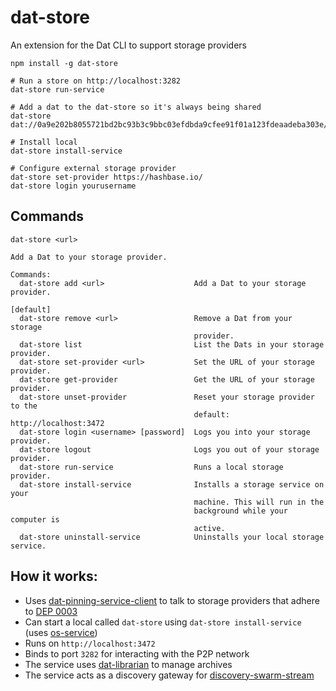 # dat-store
An extension for the Dat CLI to support storage providers

```shell
npm install -g dat-store

# Run a store on http://localhost:3282
dat-store run-service

# Add a dat to the dat-store so it's always being shared
dat-store dat://0a9e202b8055721bd2bc93b3c9bbc03efdbda9cfee91f01a123fdeaadeba303e/

# Install local
dat-store install-service

# Configure external storage provider
dat-store set-provider https://hashbase.io/
dat-store login yourusername
```

## Commands

```
dat-store <url>

Add a Dat to your storage provider.

Commands:
  dat-store add <url>                    Add a Dat to your storage provider.
                                                                       [default]
  dat-store remove <url>                 Remove a Dat from your storage
                                         provider.
  dat-store list                         List the Dats in your storage provider.
  dat-store set-provider <url>           Set the URL of your storage provider.
  dat-store get-provider                 Get the URL of your storage provider.
  dat-store unset-provider               Reset your storage provider to the
                                         default: http://localhost:3472
  dat-store login <username> [password]  Logs you into your storage provider.
  dat-store logout                       Logs you out of your storage provider.
  dat-store run-service                  Runs a local storage provider.
  dat-store install-service              Installs a storage service on your
                                         machine. This will run in the
                                         background while your computer is
                                         active.
  dat-store uninstall-service            Uninstalls your local storage service.
```

## How it works:

- Uses [dat-pinning-service-client](https://github.com/beakerbrowser/dat-pinning-service-client) to talk to storage providers that adhere to [DEP 0003](https://www.datprotocol.com/deps/0003-http-pinning-service-api/)
- Can start a local  called `dat-store` using `dat-store install-service` (uses [os-service](https://www.npmjs.com/package/os-service))
- Runs on `http://localhost:3472`
- Binds to port `3282` for interacting with the P2P network
- The service uses [dat-librarian](https://www.npmjs.com/package/dat-librarian) to manage archives
- The service acts as a discovery gateway for [discovery-swarm-stream](https://www.npmjs.com/package/discovery-swarm-stream)
